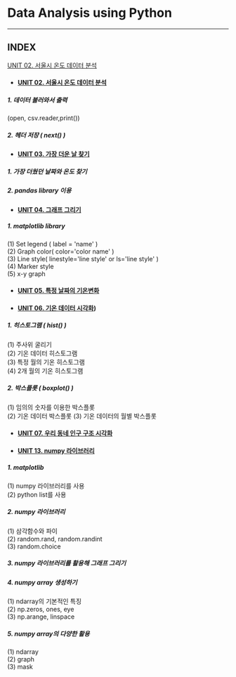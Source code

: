 # Data Analysis using Python
---
## INDEX
[UNIT 02. 서울시 온도 데이터 분석](*-####-[UNIT-02.-서울시-온도-데이터-분석](https://github.com/ejcho3792/TIL/blob/master/Data_analysis_python/DA01_seoul_temperature/DA02_Seoul_temp_analysis.ipynb))

* #### [UNIT 02. 서울시 온도 데이터 분석](https://github.com/ejcho3792/TIL/blob/master/Data_analysis_python/DA01_seoul_temperature/DA02_Seoul_temp_analysis.ipynb)
##### 1. 데이터 불러와서 출력
(open, csv.reader,print())
##### 2. 헤더 저장 ( next() )   

* #### [UNIT 03. 가장 더운 날 찾기](https://github.com/ejcho3792/TIL/blob/master/Data_analysis_python/DA01_seoul_temperature/DA03_Seoul_max_temp.ipynb)
##### 1. 가장 더웠던 날짜와 온도 찾기   
##### 2. pandas library 이용   

* #### [UNIT 04. 그래프 그리기](https://github.com/ejcho3792/TIL/blob/master/Data_analysis_python/DA02_visualization/DA04_graph_style.ipynb)
##### 1. matplotlib library   
(1) Set legend ( label = 'name' )   
(2) Graph color( color='color name' )   
(3) Line style( linestyle='line style' or ls='line style' )   
(4) Marker style   
(5) x-y graph   

* #### [UNIT 05. 특정 날짜의 기온변화](https://github.com/ejcho3792/TIL/blob/master/Data_analysis_python/DA02_visualization/DA05_oneday_temperature.ipynb)   

* #### [UNIT 06. 기온 데이터 시각화](https://github.com/ejcho3792/TIL/blob/master/Data_analysis_python/DA02_visualization/DA06_tmp_data_visualization.ipynb)) 
##### 1. 히스토그램 ( hist() )   
(1) 주사위 굴리기   
(2) 기온 데이터 히스토그램   
(3) 특정 월의 기온 히스토그램   
(4) 2개 월의 기온 히스토그램   
##### 2. 박스플롯 ( boxplot() )   
(1) 임의의 숫자를 이용한 박스플롯   
(2) 기온 데이터 박스플롯
(3) 기온 데이터의 월별 박스플롯

* #### [UNIT 07. 우리 동네 인구 구조 시각화](https://github.com/ejcho3792/TIL/blob/master/Data_analysis_python/DA03_population/DA07_population_visualization.ipynb)


* #### [UNIT 13. numpy 라이브러리](https://github.com/ejcho3792/TIL/blob/master/Data_analysis_python/DA05_python_library/DA13_Numpy_library.ipynb)
##### 1. matplotlib 
(1) numpy 라이브러리를 사용   
(2) python list를 사용   
##### 2. numpy 라이브러리
(1) 삼각함수와 파이   
(2) random.rand, random.randint   
(3) random.choice   
##### 3. numpy 라이브러리를 활용해 그래프 그리기
##### 4.  numpy array 생성하기
(1) ndarray의 기본적인 특징   
(2) np.zeros, ones, eye   
(3) np.arange, linspace   
##### 5. numpy array의 다양한 활용
(1) ndarray   
(2) graph   
(3) mask   